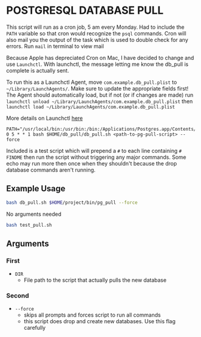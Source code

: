 # POSTGRESQL DATABASE PULL

This script will run as a cron job, 5 am every Monday. Had to include the `PATH` variable so that cron would recognize the `psql` commands. Cron will also mail you the output of the task which is used to double check for any errors. Run `mail` in terminal to view mail

Because Apple has depreciated Cron on Mac, I have decided to change and use `Launchctl`. 
With launchctl, the message letting me know the db_pull is complete is actually sent.

To run this as a Launchctl Agent, move `com.example.db_pull.plist` to `~/Library/LaunchAgents/`. Make sure to update the appropriate fields first! The Agent should automatically load, but if not (or if changes are made) run `launchctl unload ~/Library/LaunchAgents/com.example.db_pull.plist` then `launchctl load ~/Library/LaunchAgents/com.example.db_pull.plist`

More details on Launchctl [here](https://launchd.info/)

```
PATH="/usr/local/bin:/usr/bin:/bin:/Applications/Postgres.app/Contents/Versions/latest/bin"
0 5 * * 1 bash $HOME/db_pull/db_pull.sh <path-to-pg-pull-script> --force
```

Included is a test script which will prepend a `#` to each line containing `# FINDME`
then run the script without triggering any major commands. Some echo may run more then once when they shouldn't because the drop database commands aren't running.

## Example Usage

``` bash
bash db_pull.sh $HOME/project/bin/pg_pull --force
```

No arguments needed
``` bash
bash test_pull.sh
```

## Arguments
### First
* `DIR`
  * File path to the script that actually pulls the new database

### Second
* `--force`
  * skips all prompts and forces script to run all commands
  * this script does drop and create new databases. Use this flag carefully
